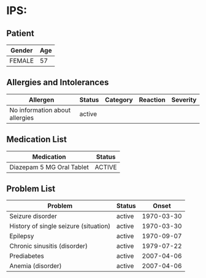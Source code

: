 # IPS:

## Patient

|Gender|Age|
|---|---|
|FEMALE|57|

## Allergies and Intolerances

|Allergen|Status|Category|Reaction|Severity|
|---|---|---|---|---|
|No information about allergies|active||||

## Medication List

|Medication|Status|
|---|---|
|Diazepam 5 MG Oral Tablet|ACTIVE|

## Problem List

|Problem|Status|Onset|
|---|---|---|
|Seizure disorder|active|1970-03-30|
|History of single seizure (situation)|active|1970-03-30|
|Epilepsy|active|1970-09-07|
|Chronic sinusitis (disorder)|active|1979-07-22|
|Prediabetes|active|2007-04-06|
|Anemia (disorder)|active|2007-04-06|
